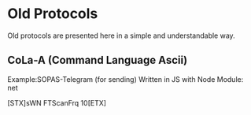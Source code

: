 # Old Protocols

Old protocols are presented here in a simple and understandable way. 

## CoLa-A (Command Language Ascii)
Example:SOPAS-Telegram (for sending) Written in JS with Node Module: net

[STX]sWN FTScanFrq 10[ETX]

